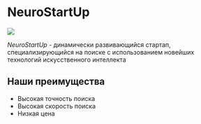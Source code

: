 # NeuroStartUp

![ ](https://github.com/netology-ds-team/git-homeworks/blob/main/1_self/logo.png)

*NeuroStartUp* - динамически развивающийся стартап, специализирующийся на поиске с использованием новейших технологий искусственного интеллекта
## Наши преимущества
* Высокая точность поиска
* Высокая скорость поиска
* Низкая цена

